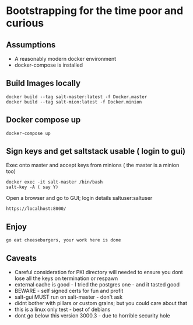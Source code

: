 # Bootstrapping for the time poor and curious

## Assumptions

+ A reasonably modern docker environment
+ docker-compose is installed

## Build Images locally

    docker build --tag salt-master:latest -f Docker.master
    docker build --tag salt-mion:latest -f Docker.minion
    
## Docker compose up

    docker-compose up
    
## Sign keys and get saltstack usable ( login to gui)
Exec onto master and accept keys from minions ( the master is a minion too)

    docker exec -it salt-master /bin/bash
    salt-key -A ( say Y)

Open a browser and go to GUI; login details saltuser:saltuser

    https://localhost:8000/
    
## Enjoy

    go eat cheeseburgers, your work here is done
    
## Caveats

+ Careful consideration for PKI directory will needed to ensure you dont lose all the keys on termination or respawn
+ external cache is good - I tried the postgres one - and it tasted good
+ BEWARE - self signed certs for fun and profit
+ salt-gui MUST run on salt-master - don't ask
+ didnt bother with pillars or custom grains; but you could care about that
+ this is a linux only test - best of debians
+ dont go below this version 3000.3 - due to horrible security hole
